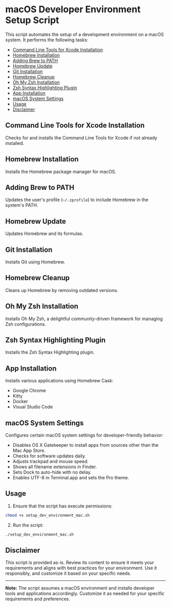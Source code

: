 # macOS Developer Environment Setup Script <!-- omit from toc -->

This script automates the setup of a development environment on a macOS system. It performs the following tasks:

- [Command Line Tools for Xcode Installation](#command-line-tools-for-xcode-installation)
- [Homebrew Installation](#homebrew-installation)
- [Adding Brew to PATH](#adding-brew-to-path)
- [Homebrew Update](#homebrew-update)
- [Git Installation](#git-installation)
- [Homebrew Cleanup](#homebrew-cleanup)
- [Oh My Zsh Installation](#oh-my-zsh-installation)
- [Zsh Syntax Highlighting Plugin](#zsh-syntax-highlighting-plugin)
- [App Installation](#app-installation)
- [macOS System Settings](#macos-system-settings)
- [Usage](#usage)
- [Disclaimer](#disclaimer)

## Command Line Tools for Xcode Installation

Checks for and installs the Command Line Tools for Xcode if not already installed.

## Homebrew Installation

Installs the Homebrew package manager for macOS.

## Adding Brew to PATH

Updates the user's profile (`~/.zprofile`) to include Homebrew in the system's PATH.

## Homebrew Update

Updates Homebrew and its formulas.

## Git Installation

Installs Git using Homebrew.

## Homebrew Cleanup

Cleans up Homebrew by removing outdated versions.

## Oh My Zsh Installation

Installs Oh My Zsh, a delightful community-driven framework for managing Zsh configurations.

## Zsh Syntax Highlighting Plugin

Installs the Zsh Syntax Highlighting plugin.

## App Installation

Installs various applications using Homebrew Cask:

- Google Chrome
- Kitty
- Docker
- Visual Studio Code

## macOS System Settings

Configures certain macOS system settings for developer-friendly behavior:

- Disables OS X Gatekeeper to install apps from sources other than the Mac App Store.
- Checks for software updates daily.
- Adjusts trackpad and mouse speed.
- Shows all filename extensions in Finder.
- Sets Dock to auto-hide with no delay.
- Enables UTF-8 in Terminal.app and sets the Pro theme.

## Usage

1. Ensure that the script has execute permissions:

```bash
chmod +x setup_dev_environment_mac.sh
```

2. Run the script:

```bash
./setup_dev_environment_mac.sh
```

## Disclaimer

This script is provided as-is. Review its content to ensure it meets your requirements and aligns with best practices for your environment. Use it responsibly, and customize it based on your specific needs.

---

**Note:** The script assumes a macOS environment and installs developer tools and applications accordingly. Customize it as needed for your specific requirements and preferences.
